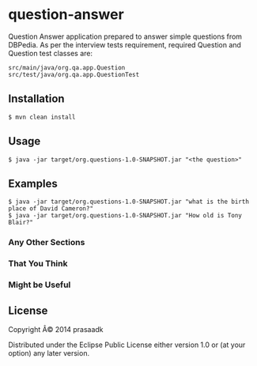 # question-answer

Question Answer application prepared to answer simple questions from DBPedia.
As per the interview tests requirement, required Question and Question test classes are:

    src/main/java/org.qa.app.Question
    src/test/java/org.qa.app.QuestionTest

## Installation

    $ mvn clean install

## Usage

    $ java -jar target/org.questions-1.0-SNAPSHOT.jar "<the question>"

## Examples

    $ java -jar target/org.questions-1.0-SNAPSHOT.jar "what is the birth place of David Cameron?"
    $ java -jar target/org.questions-1.0-SNAPSHOT.jar "How old is Tony Blair?"

### Any Other Sections
### That You Think
### Might be Useful

## License

Copyright Â© 2014 prasaadk

Distributed under the Eclipse Public License either version 1.0 or (at
your option) any later version.